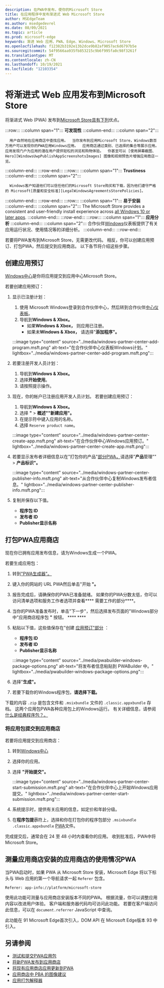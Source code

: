 ```yaml
---
description: 在PWA中发布，使你的Microsoft Store
title: 在应用程序中发布渐进式 Web Microsoft Store
author: MSEdgeTeam
ms.author: msedgedevrel
ms.date: 08/09/2021
ms.topic: article
ms.prod: microsoft-edge
keywords: 渐进 Web 应用、PWA、Edge、Windows、Microsoft Store
ms.openlocfilehash: f12382b3192e13b2dce9b82af9057ac6d6797b5e
ms.sourcegitcommit: 54f9566aa935fb853215c9b6f995fa0c98f3261f
ms.translationtype: MT
ms.contentlocale: zh-CN
ms.lasthandoff: 10/19/2021
ms.locfileid: "12103354"
---
```

# <a name="publish-your-progressive-web-app-to-the-microsoft-store"></a>将渐进式 Web 应用发布到Microsoft Store

将渐进式 Web (PWA) 发布到[Microsoft Store具有下列][WindowsUwpPublishIndex]优点。

:::row:::
   :::column span="1":::
      **可发现性**
   :::column-end:::
   :::column span="2":::

      用户自然地在应用商店中查找应用。  当你发布到应用Microsoft Store，Windows数百万用户可以发现你的PWA应用Windows应用。  应用商店通过类别、已选择的集合等展示应用。  应用发现门户为应用的潜在用户提供轻松的浏览和购物体验。  你甚至可以 [使用屏幕截图、Hero][WindowsUwpPublishAppScreenshotsImages] 图像和视频预告片增强应用商店一览。
   :::column-end:::
:::row-end:::
:::row:::
   :::column span="1":::
      **Trustiness**
   :::column-end:::
   :::column span="2":::

      Windows客户知道他们可以信任他们的Microsoft Store购买和下载，因为他们遵守严格的 Microsoft[质量和安全标准][LegalWindowsAgreementsStorePolicies]。
   :::column-end:::
:::row-end:::
:::row:::
   :::column span="1":::
      **易于安装**
   :::column-end:::
   :::column span="2":::
      The Microsoft Store provides a consistent and user-friendly install experience across [all Windows 10 or later apps][MicrosoftStoreAppsWindows].
   :::column-end:::
:::row-end:::
:::row:::
   :::column span="1":::
      **应用分析**
   :::column-end:::
   :::column span="2":::
      合作伙伴[Windows][WindowsUwpPublishIndex]仪表板提供了有关应用运行状况、使用情况等的详细[][WindowsUwpPublishAnalytics]分析。
   :::column-end:::
:::row-end:::

若要将PWA发布到Microsoft Store，无需更改代码。  相反，你可以创建应用预订、打包PWA，然后提交到应用商店。  以下各节将介绍这些步骤。


<!-- ====================================================================== -->
## <a name="create-an-app-reservation"></a>创建应用预订

[Windows中心][MicrosoftPartnerDashboardWindowsOverview]是你将应用提交到应用中心Microsoft Store。

若要创建应用预订：

1.  显示已注册计划：
    1.  使用 Microsoft Windows登录到合作伙伴中心，然后转到合作伙伴[中心仪表板][MicrosoftPartnerDashboardHome]。
    1.  导航到**Windows & Xbox。**
        *   如果**Windows & Xbox，** 则应用已注册。
        *   如果未**Windows & Xbox，** 请选择"**添加程序"。**

    :::image type="content" source="../media/windows-partner-center-add-program.msft.png" alt-text="在合作伙伴中心仪表板Windows计划。" lightbox="../media/windows-partner-center-add-program.msft.png":::

1.  若要注册开发人员计划：
    1.  导航到**Windows & Xbox。**
    1.  选择**开始使用**。
    1.  请按照提示操作。
1.  现在，你的帐户已注册应用开发人员计划。 若要创建应用预订：
    1.  导航到**Windows & Xbox。**
    1.  选择 **"**  >  **概述""新建应用"。**
    1.  在提示符中键入应用的名称。
    1.  选择 `Reserve product name`。


    :::image type="content" source="../media/windows-partner-center-create-app.msft.png" alt-text="在合作伙伴中心Windows应用预订。" lightbox="../media/windows-partner-center-create-app.msft.png":::

1.  若要显示发布者详细信息以在"打包你的产品"[部分PWA，](#package-your-pwa-for-the-store)请选择"**产品**管理""  >  **产品标识"。**


    :::image type="content" source="../media/windows-partner-center-publisher-info.msft.png" alt-text="从合作伙伴中心复制Windows发布者信息。" lightbox="../media/windows-partner-center-publisher-info.msft.png":::

1.  复制并保存以下值。
    *   **程序包 ID**
    *   **发布者 ID**
    *   **Publisher显示名称**


<!-- ====================================================================== -->
## <a name="package-your-pwa-for-the-store"></a>打包PWA应用商店

现在你已拥有应用发布信息，请为Windows生成一个PWA。

若要生成应用包：

1.  转到["PWA生成器"。][PwabuilderMain]
1.  键入你的网站的 URL PWA然后单击"开始 **"。**
1.  报告完成后，请确保你的PWA已准备就绪。 如果你的PWA分数太低，你可以访问清单选项和服务工作者选项并查看**** 需要工作的部分****。
1.  当你的PWA准备发布时，单击"下一步"，然后选择发布页面的"Windows部分中"应用商店程序包 **"** 按钮。 **** ****
1.  粘贴以下值，这些值保存在"创建 [应用预订"部分](#create-an-app-reservation) ：
    *   **程序包 ID**
    *   **发布者 ID**
    *   **Publisher显示名称**

    :::image type="content" source="../media/pwabuilder-windows-package-options.png" alt-text="将发布者信息粘贴到 PWABuilder 中。" lightbox="../media/pwabuilder-windows-package-options.png":::

1.  选择"**生成"。**
1.  若要下载你的Windows程序包，**请选择下载。**

下载的内容 `.zip` 是包含文件和 `.msixbundle` 文件的 `.classic.appxbundle` 存档。  这两个应用包PWA各种应用包上的Windows运行。  有关详细信息，请参阅[什么是经典程序包？。][GithubPwaBuilderPwabuilderWindowsChromiumDocsClassicPackageMd]


### <a name="submit-your-app-package-to-the-store"></a>将应用包提交到应用商店

若要将应用提交到应用商店：

1.  转到[Windows中心][MicrosoftPartnerDashboardWindowsOverview]
1.  选择你的应用。
1.  选择 **"开始提交"。**

    :::image type="content" source="../media/windows-partner-center-start-submission.msft.png" alt-text="在合作伙伴中心上开始Windows应用提交。" lightbox="../media/windows-partner-center-start-submission.msft.png":::

1.  系统提示时，提供有关应用的信息，如定价和年龄分级。

1.  在**程序包提示**符上，选择和你在打包你的程序包部分 `.msixbundle` `.classic.appxbundle` [PWA](#package-your-pwa-for-the-store)文件。

完成提交后，通常会在 24 至 48 小时内查看你的应用。  收到批准后，PWA中将Microsoft Store。


<!-- ====================================================================== -->
## <a name="measure-usage-of-your-store-installed-pwa"></a>测量应用商店安装的应用商店的使用情况PWA

当PWA启动时，如果 PWA 从 Microsoft Store 安装，Microsoft Edge 将以下标头与 Web 应用的第一个导航请求一起 `Referer` 包含。

```
Referer: app-info://platform/microsoft-store
```

使用此功能可测量与应用商店安装版本不同的PWA。  根据流量，你可以调整应用内容以改进用户体验。  客户端和服务器代码均可访问此功能。 若要在客户端访问此信息，可以在 `document.referrer` JavaScript 中查询。

此功能在 91 Microsoft Edge首次引入，DOM API 在 Microsoft Edge版本 93 中引入。


<!-- ====================================================================== -->
## <a name="see-also"></a>另请参阅

*   [测试和提交PWA应用包][GithubPwaBuilderPwabuilderWindowsChromiumDocsNextStepsMd]
*   [将新PWA发布到应用商店][GithubPwaBuilderPwabuilderWindowsChromiumDocsPublishNewAppMd]
*   [将现有应用商店应用更新到PWA][GithubPwaBuilderPwabuilderWindowsChromiumDocsUpdateExistingAppMd]
*   [应用商店中 PBA 的图像建议][GithubPwaBuilderPwabuilderWindowsChromiumDocsImageRecommendationsMd]
*   [应用打包解释器][GithubPwaBuilderPwabuilderWindowsChromiumDocsClassicPackageMd]


<!-- ====================================================================== -->
<!-- links -->
[LegalWindowsAgreementsStorePolicies]: /legal/windows/agreements/store-policies "Microsoft Store策略|Microsoft Docs"

[WindowsUwpPublishAnalytics]: /windows/uwp/publish/analytics "分析应用性能|Microsoft Docs"
[WindowsUwpPublishAppScreenshotsImages]: /windows/uwp/publish/app-screenshots-and-images "应用屏幕截图、图像和预告片|Microsoft Docs"
[WindowsUwpPublishIndex]: /windows/uwp/publish/index "发布Windows应用和游戏|Microsoft Docs"

[MicrosoftPartnerDashboardHome]: https://partner.microsoft.com/dashboard/home "家庭|Microsoft 合作伙伴中心"
[MicrosoftPartnerDashboardWindowsOverview]: https://partner.microsoft.com/dashboard/windows/overview "合作伙伴资源|Microsoft 合作伙伴中心"

[MicrosoftStoreAppsWindows]: https://www.microsoft.com/store/apps/windows "Windows应用|Microsoft Store"

[WindowsBlogWindowsdeveloperHostedAppModel]: https://blogs.windows.com/windowsdeveloper/hosted-app-model "托管的应用模型|Windows开发人员博客"

[GithubPwaBuilderPwabuilderWindowsChromiumDocsClassicPackageMd]: https://github.com/pwa-builder/pwabuilder-windows-chromium-docs/blob/master/classic-package.md "什么是经典程序包？|GitHub"
[GithubPwaBuilderPwabuilderWindowsChromiumDocsImageRecommendationsMd]: https://github.com/pwa-builder/pwabuilder-windows-chromium-docs/blob/master/image-recommendations.md "程序包包Windows PWA图像|GitHub"
[GithubPwaBuilderPwabuilderWindowsChromiumDocsNextStepsMd]: https://github.com/pwa-builder/pwabuilder-windows-chromium-docs/blob/master/next-steps.md "将你的应用程序PWA步骤Microsoft Store |GitHub"
[GithubPwaBuilderPwabuilderWindowsChromiumDocsPublishNewAppMd]: https://github.com/pwa-builder/pwabuilder-windows-chromium-docs/blob/master/publish-new-app.md "将新应用发布到应用商店|GitHub"
[GithubPwaBuilderPwabuilderWindowsChromiumDocsUpdateExistingAppMd]: https://github.com/pwa-builder/pwabuilder-windows-chromium-docs/blob/master/update-existing-app.md "在应用商店中更新现有|GitHub"

[PwabuilderMain]: https://www.pwabuilder.com "PWABuilder"
